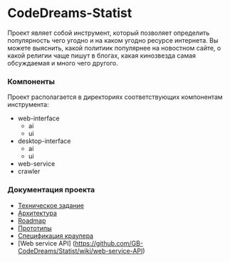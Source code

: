 # CodeDreams-Statist

Проект являет собой инструмент, который позволяет определить популярность чего угодно и на каком угодно ресурсе интернета.
Вы можете выяснить, какой политиик популярнее на новостном сайте, о какой религии чаще пишут в блогах, какая кинозвезда самая обсуждаемая и много чего другого. 

### Компоненты
Проект располагается в директориях соответствующих компонентам инструмента:

* web-interface
  * ai
  * ui
* desktop-interface
  * ai
  * ui
* web-service
* crawler

### Документация проекта
* [Техническое задание](https://github.com/GB-CodeDreams/Statist/wiki/%D0%A2%D0%B5%D1%85%D0%BD%D0%B8%D1%87%D0%B5%D1%81%D0%BA%D0%BE%D0%B5-%D0%B7%D0%B0%D0%B4%D0%B0%D0%BD%D0%B8%D0%B5)
* [Архитектура](https://github.com/GB-CodeDreams/Statist/wiki/%D0%90%D1%80%D1%85%D0%B8%D1%82%D0%B5%D0%BA%D1%82%D1%83%D1%80%D0%B0)
* [Roadmap](https://github.com/GB-CodeDreams/Statist/wiki/Roadmap)
* [Прототипы](https://github.com/GB-CodeDreams/Statist/wiki/%D0%9F%D1%80%D0%BE%D1%82%D0%BE%D1%82%D0%B8%D0%BF%D1%8B)
* [Спецификация краулера](https://github.com/GB-CodeDreams/Statist/wiki/%D0%A1%D0%BF%D0%B5%D1%86%D0%B8%D1%84%D0%B8%D0%BA%D0%B0%D1%86%D0%B8%D1%8F-%D0%BA%D1%80%D0%B0%D1%83%D0%BB%D0%B5%D1%80%D0%B0)
* [Web service API] (https://github.com/GB-CodeDreams/Statist/wiki/web-service-API)
